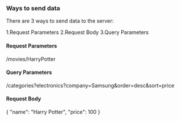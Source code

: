 ### Ways to send data

There are 3 ways to send data to the server:

1.Request Parameters
2.Request Body
3.Query Parameters

#### Request Parameters
/movies/HarryPotter

#### Query Parameters
/categories?electronics?company=Samsung&order=desc&sort=price

#### Request Body
{
    "name": "Harry Potter", "price": 100
}

